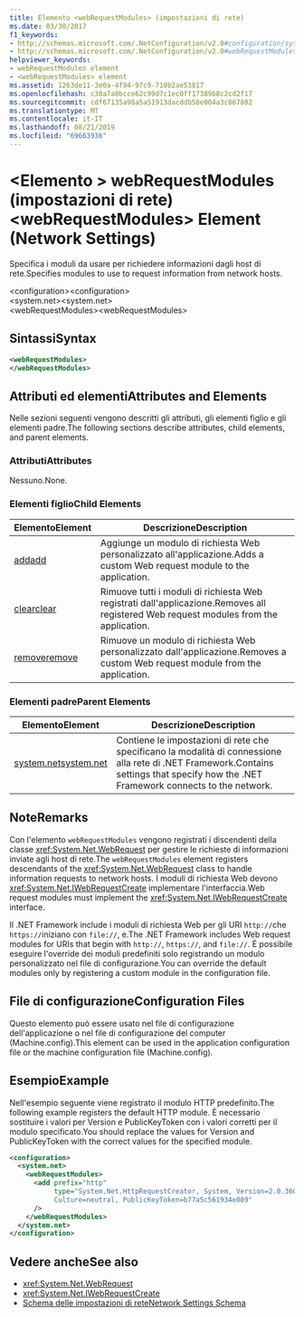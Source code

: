 ```yaml
---
title: Elemento <webRequestModules> (impostazioni di rete)
ms.date: 03/30/2017
f1_keywords:
- http://schemas.microsoft.com/.NetConfiguration/v2.0#configuration/system.net/webRequestModules
- http://schemas.microsoft.com/.NetConfiguration/v2.0#webRequestModules
helpviewer_keywords:
- webRequestModules element
- <webRequestModules> element
ms.assetid: 1263de11-3e0a-4f94-97c9-710b2ae53817
ms.openlocfilehash: c30a7a0bcce62c99d7c1ec0ff17389b8c2cd2f17
ms.sourcegitcommit: cdf67135a98a5a51913dacddb58e004a3c867802
ms.translationtype: MT
ms.contentlocale: it-IT
ms.lasthandoff: 08/21/2019
ms.locfileid: "69663936"
---
```

# <a name="webrequestmodules-element-network-settings"></a><span data-ttu-id="38480-102">\<Elemento > webRequestModules (impostazioni di rete)</span><span class="sxs-lookup"><span data-stu-id="38480-102">\<webRequestModules> Element (Network Settings)</span></span>
<span data-ttu-id="38480-103">Specifica i moduli da usare per richiedere informazioni dagli host di rete.</span><span class="sxs-lookup"><span data-stu-id="38480-103">Specifies modules to use to request information from network hosts.</span></span>  
  
 <span data-ttu-id="38480-104">\<configuration></span><span class="sxs-lookup"><span data-stu-id="38480-104">\<configuration></span></span>  
<span data-ttu-id="38480-105">\<system.net></span><span class="sxs-lookup"><span data-stu-id="38480-105">\<system.net></span></span>  
<span data-ttu-id="38480-106">\<webRequestModules></span><span class="sxs-lookup"><span data-stu-id="38480-106">\<webRequestModules></span></span>  
  
## <a name="syntax"></a><span data-ttu-id="38480-107">Sintassi</span><span class="sxs-lookup"><span data-stu-id="38480-107">Syntax</span></span>  
  
```xml  
<webRequestModules>   
</webRequestModules>  
```  
  
## <a name="attributes-and-elements"></a><span data-ttu-id="38480-108">Attributi ed elementi</span><span class="sxs-lookup"><span data-stu-id="38480-108">Attributes and Elements</span></span>  
 <span data-ttu-id="38480-109">Nelle sezioni seguenti vengono descritti gli attributi, gli elementi figlio e gli elementi padre.</span><span class="sxs-lookup"><span data-stu-id="38480-109">The following sections describe attributes, child elements, and parent elements.</span></span>  
  
### <a name="attributes"></a><span data-ttu-id="38480-110">Attributi</span><span class="sxs-lookup"><span data-stu-id="38480-110">Attributes</span></span>  
 <span data-ttu-id="38480-111">Nessuno.</span><span class="sxs-lookup"><span data-stu-id="38480-111">None.</span></span>  
  
### <a name="child-elements"></a><span data-ttu-id="38480-112">Elementi figlio</span><span class="sxs-lookup"><span data-stu-id="38480-112">Child Elements</span></span>  
  
|<span data-ttu-id="38480-113">**Elemento**</span><span class="sxs-lookup"><span data-stu-id="38480-113">**Element**</span></span>|<span data-ttu-id="38480-114">**Descrizione**</span><span class="sxs-lookup"><span data-stu-id="38480-114">**Description**</span></span>|  
|-----------------|---------------------|  
|[<span data-ttu-id="38480-115">add</span><span class="sxs-lookup"><span data-stu-id="38480-115">add</span></span>](add-element-for-webrequestmodules-network-settings.md)|<span data-ttu-id="38480-116">Aggiunge un modulo di richiesta Web personalizzato all'applicazione.</span><span class="sxs-lookup"><span data-stu-id="38480-116">Adds a custom Web request module to the application.</span></span>|  
|[<span data-ttu-id="38480-117">clear</span><span class="sxs-lookup"><span data-stu-id="38480-117">clear</span></span>](clear-element-for-webrequestmodules-network-settings.md)|<span data-ttu-id="38480-118">Rimuove tutti i moduli di richiesta Web registrati dall'applicazione.</span><span class="sxs-lookup"><span data-stu-id="38480-118">Removes all registered Web request modules from the application.</span></span>|  
|[<span data-ttu-id="38480-119">remove</span><span class="sxs-lookup"><span data-stu-id="38480-119">remove</span></span>](remove-element-for-webrequestmodules-network-settings.md)|<span data-ttu-id="38480-120">Rimuove un modulo di richiesta Web personalizzato dall'applicazione.</span><span class="sxs-lookup"><span data-stu-id="38480-120">Removes a custom Web request module from the application.</span></span>|  
  
### <a name="parent-elements"></a><span data-ttu-id="38480-121">Elementi padre</span><span class="sxs-lookup"><span data-stu-id="38480-121">Parent Elements</span></span>  
  
|<span data-ttu-id="38480-122">**Elemento**</span><span class="sxs-lookup"><span data-stu-id="38480-122">**Element**</span></span>|<span data-ttu-id="38480-123">**Descrizione**</span><span class="sxs-lookup"><span data-stu-id="38480-123">**Description**</span></span>|  
|-----------------|---------------------|  
|[<span data-ttu-id="38480-124">system.net</span><span class="sxs-lookup"><span data-stu-id="38480-124">system.net</span></span>](system-net-element-network-settings.md)|<span data-ttu-id="38480-125">Contiene le impostazioni di rete che specificano la modalità di connessione alla rete di .NET Framework.</span><span class="sxs-lookup"><span data-stu-id="38480-125">Contains settings that specify how the .NET Framework connects to the network.</span></span>|  
  
## <a name="remarks"></a><span data-ttu-id="38480-126">Note</span><span class="sxs-lookup"><span data-stu-id="38480-126">Remarks</span></span>  
 <span data-ttu-id="38480-127">Con l'elemento `webRequestModules` vengono registrati i discendenti della classe <xref:System.Net.WebRequest> per gestire le richieste di informazioni inviate agli host di rete.</span><span class="sxs-lookup"><span data-stu-id="38480-127">The `webRequestModules` element registers descendants of the <xref:System.Net.WebRequest> class to handle information requests to network hosts.</span></span> <span data-ttu-id="38480-128">I moduli di richiesta Web devono <xref:System.Net.IWebRequestCreate> implementare l'interfaccia.</span><span class="sxs-lookup"><span data-stu-id="38480-128">Web request modules must implement the <xref:System.Net.IWebRequestCreate> interface.</span></span>  
  
 <span data-ttu-id="38480-129">Il .NET Framework include i moduli di richiesta Web per gli URI `http://`che `https://`iniziano con `file://`, e.</span><span class="sxs-lookup"><span data-stu-id="38480-129">The .NET Framework includes Web request modules for URIs that begin with `http://`, `https://`, and `file://`.</span></span> <span data-ttu-id="38480-130">È possibile eseguire l'override dei moduli predefiniti solo registrando un modulo personalizzato nel file di configurazione.</span><span class="sxs-lookup"><span data-stu-id="38480-130">You can override the default modules only by registering a custom module in the configuration file.</span></span>  
  
## <a name="configuration-files"></a><span data-ttu-id="38480-131">File di configurazione</span><span class="sxs-lookup"><span data-stu-id="38480-131">Configuration Files</span></span>  
 <span data-ttu-id="38480-132">Questo elemento può essere usato nel file di configurazione dell'applicazione o nel file di configurazione del computer (Machine.config).</span><span class="sxs-lookup"><span data-stu-id="38480-132">This element can be used in the application configuration file or the machine configuration file (Machine.config).</span></span>  
  
## <a name="example"></a><span data-ttu-id="38480-133">Esempio</span><span class="sxs-lookup"><span data-stu-id="38480-133">Example</span></span>  
 <span data-ttu-id="38480-134">Nell'esempio seguente viene registrato il modulo HTTP predefinito.</span><span class="sxs-lookup"><span data-stu-id="38480-134">The following example registers the default HTTP module.</span></span> <span data-ttu-id="38480-135">È necessario sostituire i valori per Version e PublicKeyToken con i valori corretti per il modulo specificato.</span><span class="sxs-lookup"><span data-stu-id="38480-135">You should replace the values for Version and PublicKeyToken with the correct values for the specified module.</span></span>  
  
```xml  
<configuration>  
  <system.net>  
    <webRequestModules>  
      <add prefix="http"  
           type="System.Net.HttpRequestCreator, System, Version=2.0.3600.0,  
           Culture=neutral, PublicKeyToken=b77a5c561934e089"  
      />  
    </webRequestModules>  
  </system.net>  
</configuration>  
```  
  
## <a name="see-also"></a><span data-ttu-id="38480-136">Vedere anche</span><span class="sxs-lookup"><span data-stu-id="38480-136">See also</span></span>

- <xref:System.Net.WebRequest>
- <xref:System.Net.IWebRequestCreate>
- [<span data-ttu-id="38480-137">Schema delle impostazioni di rete</span><span class="sxs-lookup"><span data-stu-id="38480-137">Network Settings Schema</span></span>](index.md)

